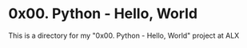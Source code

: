 # 0x00. Python - Hello, World

This is a directory for my "0x00. Python - Hello, World" project at ALX
